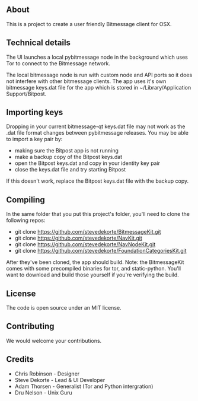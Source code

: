 
About
--------

This is a project to create a user friendly Bitmessage client for OSX.


Technical details
-----------------
The UI launches a local pybitmessage node in the background which uses Tor to connect to the Bitmessage network. 

The local bitmessage node is run with custom node and API ports so it does not interfere with other bitmessage clients. The app uses it's own bitmessage keys.dat file for the app which is stored in ~/Library/Application Support/Bitpost. 

Importing keys
------------------

Dropping in your current bitmessage-qt keys.dat file may not work as the .dat file format changes between pybitmessage releases. You may be able to import a key pair by:

* making sure the Bitpost app is not running
* make a backup copy of the Bitpost keys.dat
* open the Bitpost keys.dat and copy in your identity key pair
* close the keys.dat file and try starting Bitpost

If this doesn't work, replace the Bitpost keys.dat file with the backup copy.

Compiling
-------------

In the same folder that you put this project's folder, 
you'll need to clone the following repos:

* git clone https://github.com/stevedekorte/BitmessageKit.git
* git clone https://github.com/stevedekorte/NavKit.git
* git clone https://github.com/stevedekorte/NavNodeKit.git
* git clone  https://github.com/stevedekorte/FoundationCategoriesKit.git

After they've been cloned, the app should build. Note: the BitmessageKit comes with some precompiled binaries for tor, and static-python. You'll want to download and build those yourself if you're verifying the build. 

License
----------

The code is open source under an MIT license. 


Contributing
---------------

We would welcome your contributions.


Credits 
---------

* Chris Robinson - Designer
* Steve Dekorte - Lead & UI Developer
* Adam Thorsen - Generalist (Tor and Python intergration)
* Dru Nelson - Unix Guru





